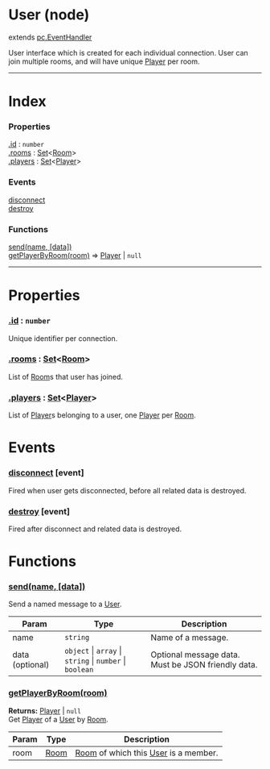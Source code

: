 # User (node)
extends [pc.EventHandler]

User interface which is created for each individual connection. User can join multiple rooms, and will have unique [Player] per room.

---

# Index

### Properties

<a href='#property_id'>.id</a> : `number`  
<a href='#property_rooms'>.rooms</a> : [Set]<[Room]>  
<a href='#property_players'>.players</a> : [Set]<[Player]>  

### Events

<a href='#event_disconnect'>disconnect</a>  
<a href='#event_destroy'>destroy</a>  

### Functions

<a href='#function_send'>send(name, [data])</a>  
<a href='#function_getPlayerByRoom'>getPlayerByRoom(room)</a> => [Player] &#124; `null`  


---


# Properties

<a name='property_id'></a>
### <a href='#property_id'>.id</a> : `number`  
Unique identifier per connection.

<a name='property_rooms'></a>
### <a href='#property_rooms'>.rooms</a> : [Set]<[Room]>  
List of [Room]s that user has joined.

<a name='property_players'></a>
### <a href='#property_players'>.players</a> : [Set]<[Player]>  
List of [Player]s belonging to a user, one [Player] per [Room].



# Events

<a name='event_disconnect'></a>
### <a href='#event_disconnect'>disconnect</a> [event]  
Fired when user gets disconnected, before all related data is destroyed.



<a name='event_destroy'></a>
### <a href='#event_destroy'>destroy</a> [event]  
Fired after disconnect and related data is destroyed.



# Functions

<a name='function_send'></a>
### <a href='#function_send'>send(name, [data])</a>  

Send a named message to a [User].

| Param | Type | Description |
| --- | --- | --- |
| name | `string` | Name of a message. |  
| data (optional) | `object` &#124; `array` &#124; `string` &#124; `number` &#124; `boolean` | Optional message data. Must be JSON friendly data. |  


<a name='function_getPlayerByRoom'></a>
### <a href='#function_getPlayerByRoom'>getPlayerByRoom(room)</a>  
  
**Returns:** [Player] | `null`  
Get [Player] of a [User] by [Room].

| Param | Type | Description |
| --- | --- | --- |
| room | [Room] | [Room] of which this [User] is a member. |  




[pc.EventHandler]: https://developer.playcanvas.com/en/api/pc.EventHandler.html  
[User]: ./User.md  
[Player]: ./Player.md  
[Room]: ./Room.md  
[Set]: https://developer.mozilla.org/en-US/docs/Web/JavaScript/Reference/Global_Objects/Set  
